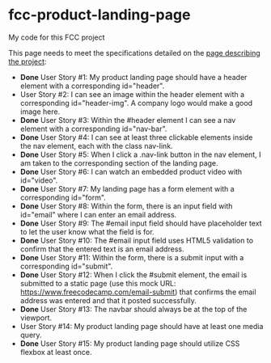 # fcc-product-landing-page
My code for this FCC project

This page needs to meet the specifications detailed on the [page describing the project](https://github.com/acavender/fcc-product-landing-page.git):

* **Done** User Story #1: My product landing page should have a header element with a corresponding id="header".
* User Story #2: I can see an image within the header element with a corresponding id="header-img". A company logo would make a good image here.
* **Done** User Story #3: Within the #header element I can see a nav element with a corresponding id="nav-bar".
* **Done** User Story #4: I can see at least three clickable elements inside the nav element, each with the class nav-link.
* **Done** User Story #5: When I click a .nav-link button in the nav element, I am taken to the corresponding section of the landing page.
* **Done** User Story #6: I can watch an embedded product video with id="video".
* **Done** User Story #7: My landing page has a form element with a corresponding id="form".
* **Done** User Story #8: Within the form, there is an input field with id="email" where I can enter an email address.
* **Done** User Story #9: The #email input field should have placeholder text to let the user know what the field is for.
* **Done** User Story #10: The #email input field uses HTML5 validation to confirm that the entered text is an email address.
* **Done** User Story #11: Within the form, there is a submit input with a corresponding id="submit".
* **Done** User Story #12: When I click the #submit element, the email is submitted to a static page (use this mock URL: https://www.freecodecamp.com/email-submit) that confirms the email address was entered and that it posted successfully.
* **Done** User Story #13: The navbar should always be at the top of the viewport.
* User Story #14: My product landing page should have at least one media query.
* **Done** User Story #15: My product landing page should utilize CSS flexbox at least once.